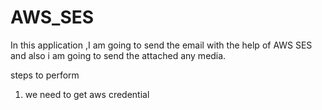 # AWS_SES
In this application ,I am going to send the email with the help of AWS SES and also i am going to send the attached any media.


steps to perform 

1. we need to get aws credential
